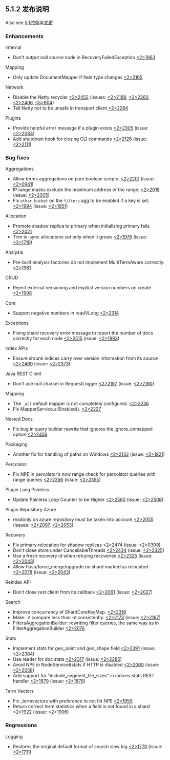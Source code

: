 ## 5.1.2 发布说明

Also see [_5.1的版本变更_](breaking-changes-5.1.html).

### Enhancements

Internal 
    

  * Don’t output null source node in RecoveryFailedException [<2>1963](https://github.com/elastic/elasticsearch/pull/21963)



Mapping 
    

  * Only update DocumentMapper if field type changes [<2>2165](https://github.com/elastic/elasticsearch/pull/22165)



Network 
    

  * Disable the Netty recycler [<2>2452](https://github.com/elastic/elasticsearch/pull/22452) (issues: [<2>2189](https://github.com/elastic/elasticsearch/issues/22189), [<2>2360](https://github.com/elastic/elasticsearch/issues/22360), [<2>2406](https://github.com/elastic/elasticsearch/issues/22406), [<5>904](https://github.com/elastic/elasticsearch/issues/5904)) 
  * Tell Netty not to be unsafe in transport client [<2>2284](https://github.com/elastic/elasticsearch/pull/22284)



Plugins 
    

  * Provide helpful error message if a plugin exists [<2>2305](https://github.com/elastic/elasticsearch/pull/22305) (issue: [<2>2084](https://github.com/elastic/elasticsearch/issues/22084)) 
  * Add shutdown hook for closing CLI commands [<2>2126](https://github.com/elastic/elasticsearch/pull/22126) (issue: [<2>2111](https://github.com/elastic/elasticsearch/issues/22111)) 



### Bug fixes

Aggregations 
    

  * Allow terms aggregations on pure boolean scripts. [<2>2201](https://github.com/elastic/elasticsearch/pull/22201) (issue: [<2>0941](https://github.com/elastic/elasticsearch/issues/20941)) 
  * IP range masks exclude the maximum address of the range. [<2>2018](https://github.com/elastic/elasticsearch/pull/22018) (issue: [<2>2005](https://github.com/elastic/elasticsearch/issues/22005)) 
  * Fix `other_bucket` on the `filters` agg to be enabled if a key is set. [<2>1994](https://github.com/elastic/elasticsearch/pull/21994) (issue: [<2>1951](https://github.com/elastic/elasticsearch/issues/21951)) 



Allocation 
    

  * Promote shadow replica to primary when initializing primary fails [<2>2021](https://github.com/elastic/elasticsearch/pull/22021)
  * Trim in-sync allocations set only when it grows [<2>1976](https://github.com/elastic/elasticsearch/pull/21976) (issue: [<2>1719](https://github.com/elastic/elasticsearch/issues/21719)) 



Analysis 
    

  * Pre-built analysis factories do not implement MultiTermAware correctly. [<2>1981](https://github.com/elastic/elasticsearch/pull/21981)



CRUD 
    

  * Reject external versioning and explicit version numbers on create [<2>1998](https://github.com/elastic/elasticsearch/pull/21998)



Core 
    

  * Support negative numbers in readVLong [<2>2314](https://github.com/elastic/elasticsearch/pull/22314)



Exceptions 
    

  * Fixing shard recovery error message to report the number of docs correctly for each node [<2>2515](https://github.com/elastic/elasticsearch/pull/22515) (issue: [<2>1893](https://github.com/elastic/elasticsearch/issues/21893)) 



Index APIs 
    

  * Ensure shrunk indices carry over version information from its source [<2>2469](https://github.com/elastic/elasticsearch/pull/22469) (issue: [<2>2373](https://github.com/elastic/elasticsearch/issues/22373)) 



Java REST Client 
    

  * Don’t use null charset in RequestLogger [<2>2197](https://github.com/elastic/elasticsearch/pull/22197) (issue: [<2>2190](https://github.com/elastic/elasticsearch/issues/22190)) 



Mapping 
    

  * The `_all` default mapper is not completely configured. [<2>2236](https://github.com/elastic/elasticsearch/pull/22236)
  * Fix MapperService.allEnabled(). [<2>2227](https://github.com/elastic/elasticsearch/pull/22227)



Nested Docs 
    

  * Fix bug in query builder rewrite that ignores the ignore_unmapped option [<2>2456](https://github.com/elastic/elasticsearch/pull/22456)



Packaging 
    

  * Another fix for handling of paths on Windows [<2>2132](https://github.com/elastic/elasticsearch/pull/22132) (issue: [<2>1921](https://github.com/elastic/elasticsearch/issues/21921)) 



Percolator 
    

  * Fix NPE in percolator’s _now_ range check for percolator queries with range queries [<2>2356](https://github.com/elastic/elasticsearch/pull/22356) (issue: [<2>2355](https://github.com/elastic/elasticsearch/issues/22355)) 



Plugin Lang Painless 
    

  * Update Painless Loop Counter to be Higher [<2>2560](https://github.com/elastic/elasticsearch/pull/22560) (issue: [<2>2508](https://github.com/elastic/elasticsearch/issues/22508)) 



Plugin Repository Azure 
    

  * readonly on azure repository must be taken into account [<2>2055](https://github.com/elastic/elasticsearch/pull/22055) (issues: [<2>2007](https://github.com/elastic/elasticsearch/issues/22007), [<2>2053](https://github.com/elastic/elasticsearch/issues/22053)) 



Recovery 
    

  * Fix primary relocation for shadow replicas [<2>2474](https://github.com/elastic/elasticsearch/pull/22474) (issue: [<2>0300](https://github.com/elastic/elasticsearch/issues/20300)) 
  * Don’t close store under CancellableThreads [<2>2434](https://github.com/elastic/elasticsearch/pull/22434) (issue: [<2>2325](https://github.com/elastic/elasticsearch/issues/22325)) 
  * Use a fresh recovery id when retrying recoveries [<2>2325](https://github.com/elastic/elasticsearch/pull/22325) (issue: [<2>2043](https://github.com/elastic/elasticsearch/issues/22043)) 
  * Allow flush/force_merge/upgrade on shard marked as relocated [<2>2078](https://github.com/elastic/elasticsearch/pull/22078) (issue: [<2>2043](https://github.com/elastic/elasticsearch/issues/22043)) 



Reindex API 
    

  * Don’t close rest client from its callback [<2>2061](https://github.com/elastic/elasticsearch/pull/22061) (issue: [<2>2027](https://github.com/elastic/elasticsearch/issues/22027)) 



Search 
    

  * Improve concurrency of ShardCoreKeyMap. [<2>2316](https://github.com/elastic/elasticsearch/pull/22316)
  * Make `-0` compare less than `+0` consistently. [<2>2173](https://github.com/elastic/elasticsearch/pull/22173) (issue: [<2>2167](https://github.com/elastic/elasticsearch/issues/22167)) 
  * FiltersAggregationBuilder: rewriting filter queries, the same way as in FilterAggregationBuilder [<2>2076](https://github.com/elastic/elasticsearch/pull/22076)



Stats 
    

  * Implement stats for geo_point and geo_shape field [<2>2391](https://github.com/elastic/elasticsearch/pull/22391) (issue: [<2>2384](https://github.com/elastic/elasticsearch/issues/22384)) 
  * Use reader for doc stats [<2>2317](https://github.com/elastic/elasticsearch/pull/22317) (issue: [<2>2285](https://github.com/elastic/elasticsearch/issues/22285)) 
  * Avoid NPE in NodeService#stats if HTTP is disabled [<2>2060](https://github.com/elastic/elasticsearch/pull/22060) (issue: [<2>2058](https://github.com/elastic/elasticsearch/issues/22058)) 
  * Add support for "include_segment_file_sizes" in indices stats REST handler [<2>1879](https://github.com/elastic/elasticsearch/pull/21879) (issue: [<2>1878](https://github.com/elastic/elasticsearch/issues/21878)) 



Term Vectors 
    

  * Fix _termvectors with preference to not hit NPE [<2>1959](https://github.com/elastic/elasticsearch/pull/21959)
  * Return correct term statistics when a field is not found in a shard [<2>1922](https://github.com/elastic/elasticsearch/pull/21922) (issue: [<2>1906](https://github.com/elastic/elasticsearch/issues/21906)) 



### Regressions

Logging 
    

  * Restores the original default format of search slow log [<2>1770](https://github.com/elastic/elasticsearch/pull/21770) (issue: [<2>1711](https://github.com/elastic/elasticsearch/issues/21711)) 


